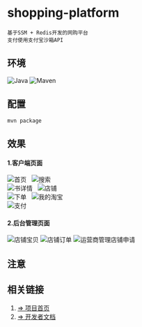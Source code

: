 # shopping-platform
    基于SSM + Redis开发的网购平台
    支付使用支付宝沙箱API
    
## 环境
![Java](https://camo.githubusercontent.com/67530390b2eb4e3c74ff959538fb395b766d50fc/68747470733a2f2f696d672e736869656c64732e696f2f62616467652f4a4156412d312e382532422d627269676874677265656e2e737667) ![Maven](https://camo.githubusercontent.com/2c5a56324be11da9e23553f610c3d22d131d3ec2/68747470733a2f2f696d672e736869656c64732e696f2f62616467652f6d6176656e2d332e302532422d627269676874677265656e2e737667)

## 配置
```shell
mvn package
```

## 效果
#### 1.客户端页面
![首页](img-folder/index.png) &nbsp;
![搜索](img-folder/search.png)
<br>
![书详情](img-folder/detail.png) &nbsp;
![店铺](img-folder/store.png)
<br>
![下单](img-folder/order.png) &nbsp;
![我的淘宝](img-folder/mine.png)
<br>
![支付](img-folder/alipay.png)
#### 2.后台管理页面
![店铺宝贝](img-folder/store-manage1.png)
![店铺订单](img-folder/store-manage2.png)
![运营商管理店铺申请](img-folder/operator-manage.png)
## 注意


## 相关链接
1. [=> 项目首页](http://www.cglzwz.top/html/view/)  
2. [=> 开发者文档](doc)
